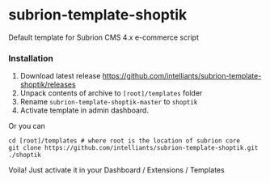 # subrion-template-shoptik
Default template for Subrion CMS 4.x e-commerce script

### Installation
1. Download latest release https://github.com/intelliants/subrion-template-shoptik/releases
2. Unpack contents of archive to `[root]/templates` folder
3. Rename `subrion-template-shoptik-master` to `shoptik`
4. Activate template in admin dashboard.

Or you can
```
cd [root]/templates # where root is the location of subrion core
git clone https://github.com/intelliants/subrion-template-shoptik.git ./shoptik
```
Voila! Just activate it in your Dashboard / Extensions / Templates